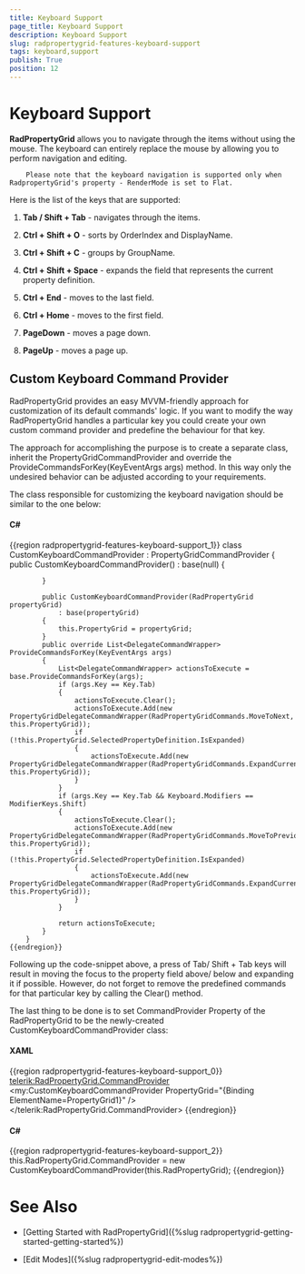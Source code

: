 ```yaml
---
title: Keyboard Support
page_title: Keyboard Support
description: Keyboard Support
slug: radpropertygrid-features-keyboard-support
tags: keyboard,support
publish: True
position: 12
---
```


# Keyboard Support



__RadPropertyGrid__  allows you to navigate through the items without using the mouse. The keyboard can entirely replace the mouse by allowing you to perform navigation and editing.
      

>
        Please note that the keyboard navigation is supported only when RadpropertyGrid's property - RenderMode is set to Flat.
      

Here is the list of the keys that are supported:

1. __Tab / Shift + Tab__ - navigates through the items.
        

1. __Ctrl + Shift + O__ - sorts by OrderIndex and DisplayName.
        

1. __Ctrl + Shift + C__ - groups by GroupName.
        

1. __Ctrl + Shift + Space__ - expands the field that represents the current property definition.
        

1. __Ctrl + End__ - moves to the last field.
        

1. __Ctrl + Home__ - moves to the first field.
        

1. __PageDown__ - moves a page down.
        

1. __PageUp__ - moves a page up.
        

## Custom Keyboard Command Provider

RadPropertyGrid provides an easy MVVM-friendly approach for customization of its default commands' logic.
          If you want to modify the way RadPropertyGrid handles a particular key you could create your own custom command provider and predefine the behaviour for that key.
        

The approach for accomplishing the purpose is to create a separate class, inherit the PropertyGridCommandProvider and override the ProvideCommandsForKey(KeyEventArgs args) method. In this way only the undesired behavior can be adjusted according to your requirements.

The class responsible for customizing the keyboard navigation should be similar to the one below:

#### __C#__

{{region radpropertygrid-features-keyboard-support_1}}
	    class CustomKeyboardCommandProvider : PropertyGridCommandProvider
	    {
	        public CustomKeyboardCommandProvider()
	            : base(null)
	        {
	
	        }
	
	        public CustomKeyboardCommandProvider(RadPropertyGrid propertyGrid)
	            : base(propertyGrid)
	        {
	            this.PropertyGrid = propertyGrid;
	        }
	        public override List<DelegateCommandWrapper> ProvideCommandsForKey(KeyEventArgs args)
	        {
	            List<DelegateCommandWrapper> actionsToExecute = base.ProvideCommandsForKey(args);
	            if (args.Key == Key.Tab)
	            {
	                actionsToExecute.Clear();
	                actionsToExecute.Add(new PropertyGridDelegateCommandWrapper(RadPropertyGridCommands.MoveToNext, this.PropertyGrid));
	                if (!this.PropertyGrid.SelectedPropertyDefinition.IsExpanded)
	                {
	                    actionsToExecute.Add(new PropertyGridDelegateCommandWrapper(RadPropertyGridCommands.ExpandCurrentField, this.PropertyGrid));
	                }
	            }
	            if (args.Key == Key.Tab && Keyboard.Modifiers == ModifierKeys.Shift)
	            {
	                actionsToExecute.Clear();
	                actionsToExecute.Add(new PropertyGridDelegateCommandWrapper(RadPropertyGridCommands.MoveToPrevious, this.PropertyGrid));
	                if (!this.PropertyGrid.SelectedPropertyDefinition.IsExpanded)
	                {
	                    actionsToExecute.Add(new PropertyGridDelegateCommandWrapper(RadPropertyGridCommands.ExpandCurrentField, this.PropertyGrid));
	                }
	            }
	
	            return actionsToExecute;
	        }
	    }
	{{endregion}}



Following up the code-snippet above, a press of Tab/ Shift + Tab keys will result in moving the focus to the property field above/ below and expanding it if possible. However, do not forget to remove the predefined commands for that particular key by calling the Clear() method.

The last thing to be done is to set CommandProvider Property of the RadPropertyGrid to be the newly-created CustomKeyboardCommandProvider class:

#### __XAML__

{{region radpropertygrid-features-keyboard-support_0}}
	  <telerik:RadPropertyGrid.CommandProvider>
	          <my:CustomKeyboardCommandProvider PropertyGrid="{Binding ElementName=PropertyGrid1}" />
	  </telerik:RadPropertyGrid.CommandProvider>
	{{endregion}}



#### __C#__

{{region radpropertygrid-features-keyboard-support_2}}
	    this.RadPropertyGrid.CommandProvider = new CustomKeyboardCommandProvider(this.RadPropertyGrid);
	{{endregion}}



# See Also

 * [Getting Started with RadPropertyGrid]({%slug radpropertygrid-getting-started-getting-started%})

 * [Edit Modes]({%slug radpropertygrid-edit-modes%})
